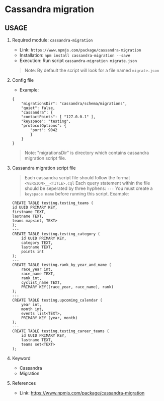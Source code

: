 # Cassandra migration

## USAGE

1. Required module: ``` cassandra-migration ```
    * Link: ```https://www.npmjs.com/package/cassandra-migration```
    * Installation: ``` npm install cassandra-migration --save ```
    * Execution: Run script ```cassandra-migration migrate.json```
    
    > Note: By default the script will look for a file named ```migrate.json```

2. Config file
    * Example: 
    ```
    {
        "migrationsDir": "cassandra/schema/migrations",
        "quiet": false,
        "cassandra": {
        "contactPoints": [ "127.0.0.1" ],
        "keyspace": "testing",
        "protocolOptions": {
            "port": 9042
            }  
        }
    }
    ```
    > Note: "migrationsDir" is directory which contains cassandra migration script file.

3. Cassandra migration script file

    > Each cassandra script file should follow the format ```<VERSION>__<TITLE>.cql```
    > Each query statement within the file should be seperated by three hyphens: ```---```
    > You must create a ```keyspace name``` before running this script.
    Example:
    ```
    CREATE TABLE testing.testing_teams (
    id UUID PRIMARY KEY,
    firstname TEXT,
    lastname TEXT,
    teams map<int, TEXT>
    );
    ---
    CREATE TABLE testing.testing_category (
        id UUID PRIMARY KEY,
        category TEXT,
        lastname TEXT,
        points int
    );
    ---
    CREATE TABLE testing.rank_by_year_and_name (
        race_year int,
        race_name TEXT,
        rank int,
        cyclist_name TEXT,
        PRIMARY KEY((race_year, race_name), rank)
    );
    ---
    CREATE TABLE testing.upcoming_calendar (
        year int,
        month int,
        events list<TEXT>,
        PRIMARY KEY (year, month)
    );
    ---
    CREATE TABLE testing.testing_career_teams (
        id UUID PRIMARY KEY,
        lastname TEXT,
        teams set<TEXT>
    );
    ```

4. Keyword
    * Cassandra
    * Migration

5. References
    * Link: https://www.npmjs.com/package/cassandra-migration